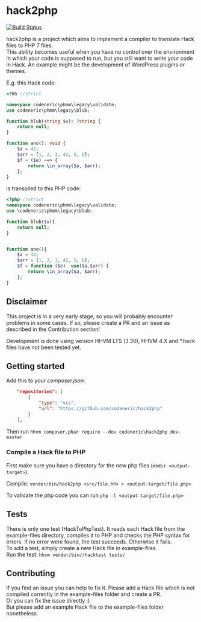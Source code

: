 # hack2php
[![Build Status](https://travis-ci.org/codeneric/hack2php.svg?branch=master)](https://travis-ci.org/codeneric/hack2php) 

hack2php is a project which aims to implement a compiler to translate Hack files to PHP 7 files.  
This ability becomes useful when you have no control over the environment in which your code is supposed to run, but you still want to write your code in Hack.
An example might be the development of WordPress plugins or themes.

E.g. this Hack code:

```php
<?hh //strict

namespace codeneric\phmm\legacy\validate;
use codeneric\phmm\legacy\blub;

function blub(string $v): ?string {
    return null;
}

function ano(): void {
    $a = 42;
    $arr = [1, 2, 3, 42, 5, 6];
    $f = ($e) ==> {
        return \in_array($a, $arr);
    };
}
```

is transpiled to this PHP code:

```php
<?php //strict
namespace codeneric\phmm\legacy\validate;
use \codeneric\phmm\legacy\blub;

function blub($v){
    return null;
}


function ano(){
    $a = 42;
    $arr = [1, 2, 3, 42, 5, 6];
    $f = function ($e)  use($a,$arr) {
        return \in_array($a, $arr);
    };
}
```

## Disclaimer

This project is in a very early stage, so you will probably encounter problems in some cases. If so, please create a PR and an issue as described in the Contribution section!

Development is done using version HHVM LTS (3.30), HHVM 4.X and *.hack files have not been tested yet.

## Getting started

Add this to your _composer.json_:

```json
    "repositories": [
        {
            "type": "vcs",
            "url": "https://github.com/codeneric/hack2php"
        }
    ],
```

Then run `hhvm composer.phar require --dev codeneric\hack2php dev-master`

### Compile a Hack file to PHP

First make sure you have a directory for the new php files (`mkdir <output-target>`).

Compile: `vendor/bin/hack2php <src/file.hh> > <output-target/file.php>`

To validate the php code you can run `php -l <output-target/file.php>`

## Tests

There is only one test (HackToPhpTest). It reads each Hack file from the example-files directory, compiles it to PHP and checks the PHP syntax for errors. If no error were found, the test succeeds. Otherwise it fails.  
To add a test, simply create a new Hack file in example-files.  
Run the test: `hhvm vendor/bin//hacktest tests/`

## Contributing

If you find an issue you can help to fix it. Please add a Hack file which is not compiled correctly in the example-files folder and create a PR.  
Or you can fix the issue directly :)  
But please add an example Hack file to the example-files folder nonetheless.
